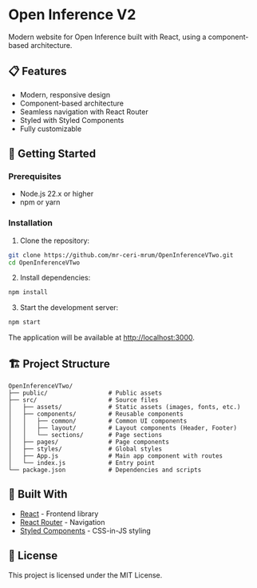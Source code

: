 # Open Inference V2

Modern website for Open Inference built with React, using a component-based architecture.

## 📋 Features

- Modern, responsive design
- Component-based architecture
- Seamless navigation with React Router
- Styled with Styled Components
- Fully customizable

## 🚀 Getting Started

### Prerequisites

- Node.js 22.x or higher
- npm or yarn

### Installation

1. Clone the repository:
```bash
git clone https://github.com/mr-ceri-mrum/OpenInferenceVTwo.git
cd OpenInferenceVTwo
```

2. Install dependencies:
```bash
npm install
```

3. Start the development server:
```bash
npm start
```

The application will be available at [http://localhost:3000](http://localhost:3000).

## 🏗️ Project Structure

```
OpenInferenceVTwo/
├── public/                 # Public assets
├── src/                    # Source files
│   ├── assets/             # Static assets (images, fonts, etc.)
│   ├── components/         # Reusable components
│   │   ├── common/         # Common UI components
│   │   ├── layout/         # Layout components (Header, Footer)
│   │   └── sections/       # Page sections
│   ├── pages/              # Page components
│   ├── styles/             # Global styles
│   ├── App.js              # Main app component with routes
│   └── index.js            # Entry point
└── package.json            # Dependencies and scripts
```

## 🔧 Built With

- [React](https://reactjs.org/) - Frontend library
- [React Router](https://reactrouter.com/) - Navigation
- [Styled Components](https://styled-components.com/) - CSS-in-JS styling

## 📝 License

This project is licensed under the MIT License.
